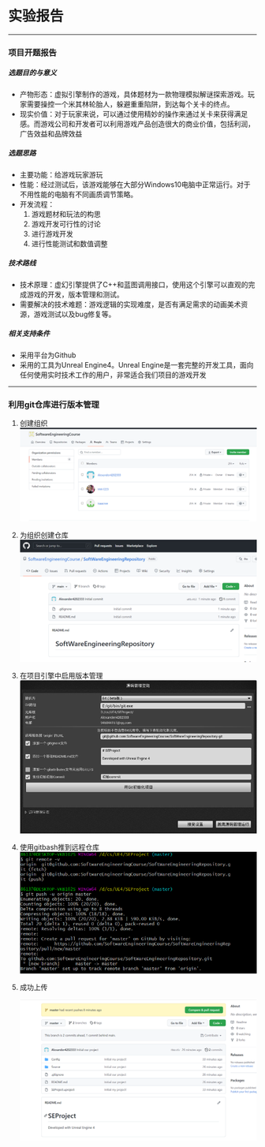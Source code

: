 # 实验报告
---
### 项目开题报告  

##### 选题目的与意义

* 产物形态：虚拟引擎制作的游戏，具体题材为一款物理模拟解谜探索游戏。玩家需要操控一个米其林轮胎人，躲避重重陷阱，到达每个关卡的终点。
* 现实价值：对于玩家来说，可以通过使用精妙的操作来通过关卡来获得满足感。而游戏公司和开发者可以利用游戏产品创造很大的商业价值，包括利润，广告效益和品牌效益

##### 选题思路

* 主要功能：给游戏玩家游玩
* 性能：经过测试后，该游戏能够在大部分Windows10电脑中正常运行。对于不用性能的电脑有不同画质调节策略。
* 开发流程：
  1. 游戏题材和玩法的构思
  2. 游戏开发可行性的讨论
  3. 进行游戏开发
  4. 进行性能测试和数值调整

##### 技术路线

* 技术原理：虚幻引擎提供了C++和蓝图调用接口，使用这个引擎可以直观的完成游戏的开发，版本管理和测试。
* 需要解决的技术难题：游戏逻辑的实现难度，是否有满足需求的动画美术资源，游戏测试以及bug修复等。

##### 相关支持条件

* 采用平台为Github
* 采用的工具为Unreal Engine4。Unreal Engine是一套完整的开发工具，面向任何使用实时技术工作的用户，非常适合我们项目的游戏开发
---
### 利用git仓库进行版本管理

1. 创建组织
   ![](https://github.com/SoftwareEngineeringCourse/SoftwareEngineeringReport/blob/main/Week2/Organization.jpg?raw=true)
2. 为组织创建仓库
   ![](https://github.com/SoftwareEngineeringCourse/SoftwareEngineeringReport/blob/main/Week2/Repository.jpg?raw=true)
3. 在项目引擎中启用版本管理
   ![](https://github.com/SoftwareEngineeringCourse/SoftwareEngineeringReport/blob/main/Week2/UE4Git.jpg?raw=true)
4. 使用gitbash推到远程仓库
   ![](https://github.com/SoftwareEngineeringCourse/SoftwareEngineeringReport/blob/main/Week2/GitPush.jpg?raw=true)
5. 成功上传
   
   ![](https://github.com/SoftwareEngineeringCourse/SoftwareEngineeringReport/blob/main/Week2/GitRes.jpg?raw=true)

